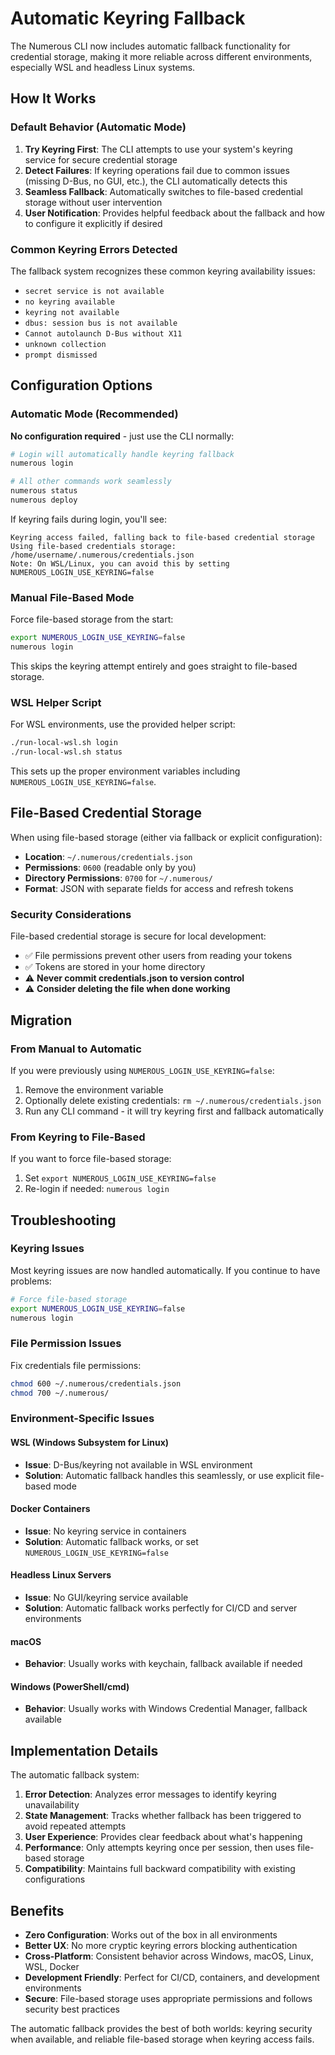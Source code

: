 # Automatic Keyring Fallback

The Numerous CLI now includes automatic fallback functionality for credential storage, making it more reliable across different environments, especially WSL and headless Linux systems.

## How It Works

### Default Behavior (Automatic Mode)

1. **Try Keyring First**: The CLI attempts to use your system's keyring service for secure credential storage
2. **Detect Failures**: If keyring operations fail due to common issues (missing D-Bus, no GUI, etc.), the CLI automatically detects this
3. **Seamless Fallback**: Automatically switches to file-based credential storage without user intervention
4. **User Notification**: Provides helpful feedback about the fallback and how to configure it explicitly if desired

### Common Keyring Errors Detected

The fallback system recognizes these common keyring availability issues:

- `secret service is not available`
- `no keyring available` 
- `keyring not available`
- `dbus: session bus is not available`
- `Cannot autolaunch D-Bus without X11`
- `unknown collection`
- `prompt dismissed`

## Configuration Options

### Automatic Mode (Recommended)

**No configuration required** - just use the CLI normally:

```bash
# Login will automatically handle keyring fallback
numerous login

# All other commands work seamlessly
numerous status
numerous deploy
```

If keyring fails during login, you'll see:
```
Keyring access failed, falling back to file-based credential storage
Using file-based credentials storage: /home/username/.numerous/credentials.json
Note: On WSL/Linux, you can avoid this by setting NUMEROUS_LOGIN_USE_KEYRING=false
```

### Manual File-Based Mode

Force file-based storage from the start:

```bash
export NUMEROUS_LOGIN_USE_KEYRING=false
numerous login
```

This skips the keyring attempt entirely and goes straight to file-based storage.

### WSL Helper Script

For WSL environments, use the provided helper script:

```bash
./run-local-wsl.sh login
./run-local-wsl.sh status
```

This sets up the proper environment variables including `NUMEROUS_LOGIN_USE_KEYRING=false`.

## File-Based Credential Storage

When using file-based storage (either via fallback or explicit configuration):

- **Location**: `~/.numerous/credentials.json`
- **Permissions**: `0600` (readable only by you)
- **Directory Permissions**: `0700` for `~/.numerous/`
- **Format**: JSON with separate fields for access and refresh tokens

### Security Considerations

File-based credential storage is secure for local development:

- ✅ File permissions prevent other users from reading your tokens
- ✅ Tokens are stored in your home directory
- ⚠️ **Never commit credentials.json to version control**
- ⚠️ **Consider deleting the file when done working**

## Migration

### From Manual to Automatic

If you were previously using `NUMEROUS_LOGIN_USE_KEYRING=false`:

1. Remove the environment variable
2. Optionally delete existing credentials: `rm ~/.numerous/credentials.json`  
3. Run any CLI command - it will try keyring first and fallback automatically

### From Keyring to File-Based

If you want to force file-based storage:

1. Set `export NUMEROUS_LOGIN_USE_KEYRING=false`
2. Re-login if needed: `numerous login`

## Troubleshooting

### Keyring Issues

Most keyring issues are now handled automatically. If you continue to have problems:

```bash
# Force file-based storage
export NUMEROUS_LOGIN_USE_KEYRING=false
numerous login
```

### File Permission Issues

Fix credentials file permissions:

```bash
chmod 600 ~/.numerous/credentials.json
chmod 700 ~/.numerous/
```

### Environment-Specific Issues

#### WSL (Windows Subsystem for Linux)
- **Issue**: D-Bus/keyring not available in WSL environment
- **Solution**: Automatic fallback handles this seamlessly, or use explicit file-based mode

#### Docker Containers
- **Issue**: No keyring service in containers
- **Solution**: Automatic fallback works, or set `NUMEROUS_LOGIN_USE_KEYRING=false`

#### Headless Linux Servers
- **Issue**: No GUI/keyring service available
- **Solution**: Automatic fallback works perfectly for CI/CD and server environments

#### macOS
- **Behavior**: Usually works with keychain, fallback available if needed

#### Windows (PowerShell/cmd)
- **Behavior**: Usually works with Windows Credential Manager, fallback available

## Implementation Details

The automatic fallback system:

1. **Error Detection**: Analyzes error messages to identify keyring unavailability
2. **State Management**: Tracks whether fallback has been triggered to avoid repeated attempts
3. **User Experience**: Provides clear feedback about what's happening
4. **Performance**: Only attempts keyring once per session, then uses file-based storage
5. **Compatibility**: Maintains full backward compatibility with existing configurations

## Benefits

- **Zero Configuration**: Works out of the box in all environments
- **Better UX**: No more cryptic keyring errors blocking authentication
- **Cross-Platform**: Consistent behavior across Windows, macOS, Linux, WSL, Docker
- **Development Friendly**: Perfect for CI/CD, containers, and development environments
- **Secure**: File-based storage uses appropriate permissions and follows security best practices

The automatic fallback provides the best of both worlds: keyring security when available, and reliable file-based storage when keyring access fails. 